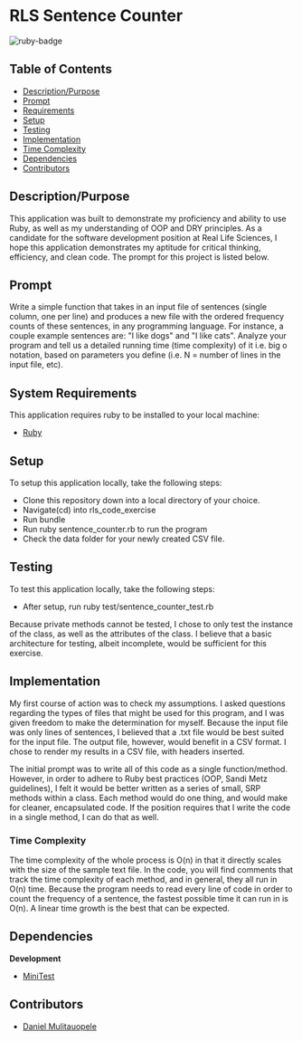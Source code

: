 # RLS Sentence Counter
<img src="https://img.shields.io/badge/ruby%20-v2.4.1-brightgreen.svg" title="ruby-badge">

## Table of Contents

* [Description/Purpose](#descriptionpurpose)
* [Prompt](#prompt)
* [Requirements](#system-requirements)
* [Setup](#setup)
* [Testing](#testing)
* [Implementation](#implementation)
* [Time Complexity](#time-complexity)
* [Dependencies](#dependencies)
* [Contributors](#contributors)

## Description/Purpose

This application was built to demonstrate my proficiency and ability to use Ruby, as well
as my understanding of OOP and DRY principles. As a candidate for the
software development position at Real Life Sciences, I hope this application demonstrates my aptitude for critical thinking, efficiency, and clean code. The prompt for this project is listed below.

## Prompt

Write a simple function that takes in an input file of sentences (single column, one per line) and produces a new file with the ordered frequency counts of these sentences, in any programming language. For instance, a couple example sentences are: "I like dogs" and "I like cats".
Analyze your program and tell us a detailed running time (time complexity) of it i.e. big o notation, based on parameters you define (i.e. N = number of lines in the input file, etc).

## System Requirements

This application requires ruby to be installed to your local
machine:

* [Ruby](https://www.ruby-lang.org/en/)

## Setup

To setup this application locally, take the following steps:

* Clone this repository down into a local directory of your choice.
* Navigate(cd) into rls_code_exercise
* Run bundle
* Run ruby sentence_counter.rb to run the program
* Check the data folder for your newly created CSV file.

## Testing

To test this application locally, take the following steps:

* After setup, run ruby test/sentence_counter_test.rb

Because private methods cannot be tested, I chose to only test the instance of the class, as well as the attributes of the class. I believe that a basic architecture for testing, albeit incomplete, would be sufficient for this exercise.

## Implementation

My first course of action was to check my assumptions. I asked questions regarding the types of files that might be used for this program, and I was given freedom to make the determination for myself. Because the input file was only lines of sentences, I believed that a .txt file would be best suited for the input file. The output file, however, would benefit in a CSV format. I chose to render my results in a CSV file, with headers inserted.

The initial prompt was to write all of this code as a single function/method. However, in order to adhere to Ruby best practices (OOP, Sandi Metz guidelines), I felt it would be better written as a series of small, SRP methods within a class. Each method would do one thing, and would make for cleaner, encapsulated code. If the position requires that I write the code in a single method, I can do that as well.

### Time Complexity

The time complexity of the whole process is O(n) in that it directly scales with the size of the sample text file. In the code, you will find comments that track the time complexity of each method, and in general, they all run in O(n) time. Because the program needs to read every line of code in order to count the frequency of a sentence, the fastest possible time it can run in is O(n). A linear time growth is the best that can be expected. 

## Dependencies

**Development**

* [MiniTest](https://github.com/seattlerb/minitest)

## Contributors

* [Daniel Mulitauopele](https://github.com/DanielMulitauopele)
